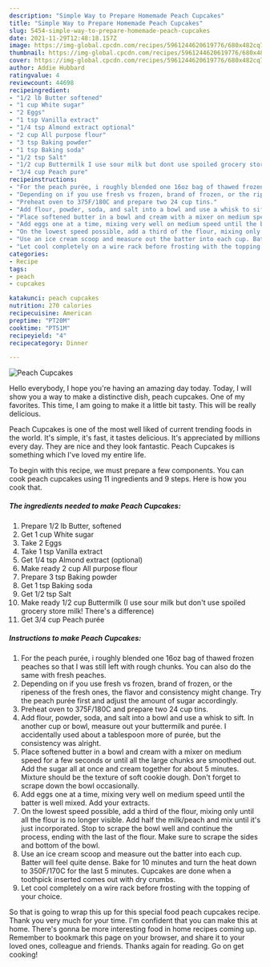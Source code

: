 ```yaml
---
description: "Simple Way to Prepare Homemade Peach Cupcakes"
title: "Simple Way to Prepare Homemade Peach Cupcakes"
slug: 5454-simple-way-to-prepare-homemade-peach-cupcakes
date: 2021-11-29T12:48:18.157Z
image: https://img-global.cpcdn.com/recipes/5961244620619776/680x482cq70/peach-cupcakes-recipe-main-photo.jpg
thumbnail: https://img-global.cpcdn.com/recipes/5961244620619776/680x482cq70/peach-cupcakes-recipe-main-photo.jpg
cover: https://img-global.cpcdn.com/recipes/5961244620619776/680x482cq70/peach-cupcakes-recipe-main-photo.jpg
author: Addie Hubbard
ratingvalue: 4
reviewcount: 44698
recipeingredient:
- "1/2 lb Butter softened"
- "1 cup White sugar"
- "2 Eggs"
- "1 tsp Vanilla extract"
- "1/4 tsp Almond extract optional"
- "2 cup All purpose flour"
- "3 tsp Baking powder"
- "1 tsp Baking soda"
- "1/2 tsp Salt"
- "1/2 cup Buttermilk I use sour milk but dont use spoiled grocery store milk Theres a difference"
- "3/4 cup Peach pure"
recipeinstructions:
- "For the peach purée, i roughly blended one 16oz bag of thawed frozen peaches so that I was still left with rough chunks. You can also do the same with fresh peaches."
- "Depending on if you use fresh vs frozen, brand of frozen, or the ripeness of the fresh ones, the flavor and consistency might change. Try the peach purée first and adjust the amount of sugar accordingly."
- "Preheat oven to 375F/180C and prepare two 24 cup tins."
- "Add flour, powder, soda, and salt into a bowl and use a whisk to sift. In another cup or bowl, measure out your buttermilk and purée. I accidentally used about a tablespoon more of purée, but the consistency was alright."
- "Place softened butter in a bowl and cream with a mixer on medium speed for a few seconds or until all the large chunks are smoothed out. Add the sugar all at once and cream together for about 5 minutes. Mixture should be the texture of soft cookie dough. Don&#39;t forget to scrape down the bowl occasionally."
- "Add eggs one at a time, mixing very well on medium speed until the batter is well mixed. Add your extracts."
- "On the lowest speed possible, add a third of the flour, mixing only until all the flour is no longer visible. Add half the milk/peach and mix until it&#39;s just incorporated. Stop to scrape the bowl well and continue the process, ending with the last of the flour. Make sure to scrape the sides and bottom of the bowl."
- "Use an ice cream scoop and measure out the batter into each cup. Batter will feel quite dense. Bake for 10 minutes and turn the heat down to 350F/170C for the last 5 minutes. Cupcakes are done when a toothpick inserted comes out with dry crumbs."
- "Let cool completely on a wire rack before frosting with the topping of your choice."
categories:
- Recipe
tags:
- peach
- cupcakes

katakunci: peach cupcakes 
nutrition: 270 calories
recipecuisine: American
preptime: "PT20M"
cooktime: "PT51M"
recipeyield: "4"
recipecategory: Dinner

---
```



![Peach Cupcakes](https://img-global.cpcdn.com/recipes/5961244620619776/680x482cq70/peach-cupcakes-recipe-main-photo.jpg)

Hello everybody, I hope you're having an amazing day today. Today, I will show you a way to make a distinctive dish, peach cupcakes. One of my favorites. This time, I am going to make it a little bit tasty. This will be really delicious.



Peach Cupcakes is one of the most well liked of current trending foods in the world. It's simple, it's fast, it tastes delicious. It's appreciated by millions every day. They are nice and they look fantastic. Peach Cupcakes is something which I've loved my entire life.


To begin with this recipe, we must prepare a few components. You can cook peach cupcakes using 11 ingredients and 9 steps. Here is how you cook that.

<!--inarticleads1-->

##### The ingredients needed to make Peach Cupcakes:

1. Prepare 1/2 lb Butter, softened
1. Get 1 cup White sugar
1. Take 2 Eggs
1. Take 1 tsp Vanilla extract
1. Get 1/4 tsp Almond extract (optional)
1. Make ready 2 cup All purpose flour
1. Prepare 3 tsp Baking powder
1. Get 1 tsp Baking soda
1. Get 1/2 tsp Salt
1. Make ready 1/2 cup Buttermilk (I use sour milk but don&#39;t use spoiled grocery store milk! There&#39;s a difference)
1. Get 3/4 cup Peach purée




<!--inarticleads2-->

##### Instructions to make Peach Cupcakes:

1. For the peach purée, i roughly blended one 16oz bag of thawed frozen peaches so that I was still left with rough chunks. You can also do the same with fresh peaches.
1. Depending on if you use fresh vs frozen, brand of frozen, or the ripeness of the fresh ones, the flavor and consistency might change. Try the peach purée first and adjust the amount of sugar accordingly.
1. Preheat oven to 375F/180C and prepare two 24 cup tins.
1. Add flour, powder, soda, and salt into a bowl and use a whisk to sift. In another cup or bowl, measure out your buttermilk and purée. I accidentally used about a tablespoon more of purée, but the consistency was alright.
1. Place softened butter in a bowl and cream with a mixer on medium speed for a few seconds or until all the large chunks are smoothed out. Add the sugar all at once and cream together for about 5 minutes. Mixture should be the texture of soft cookie dough. Don&#39;t forget to scrape down the bowl occasionally.
1. Add eggs one at a time, mixing very well on medium speed until the batter is well mixed. Add your extracts.
1. On the lowest speed possible, add a third of the flour, mixing only until all the flour is no longer visible. Add half the milk/peach and mix until it&#39;s just incorporated. Stop to scrape the bowl well and continue the process, ending with the last of the flour. Make sure to scrape the sides and bottom of the bowl.
1. Use an ice cream scoop and measure out the batter into each cup. Batter will feel quite dense. Bake for 10 minutes and turn the heat down to 350F/170C for the last 5 minutes. Cupcakes are done when a toothpick inserted comes out with dry crumbs.
1. Let cool completely on a wire rack before frosting with the topping of your choice.




So that is going to wrap this up for this special food peach cupcakes recipe. Thank you very much for your time. I'm confident that you can make this at home. There's gonna be more interesting food in home recipes coming up. Remember to bookmark this page on your browser, and share it to your loved ones, colleague and friends. Thanks again for reading. Go on get cooking!
